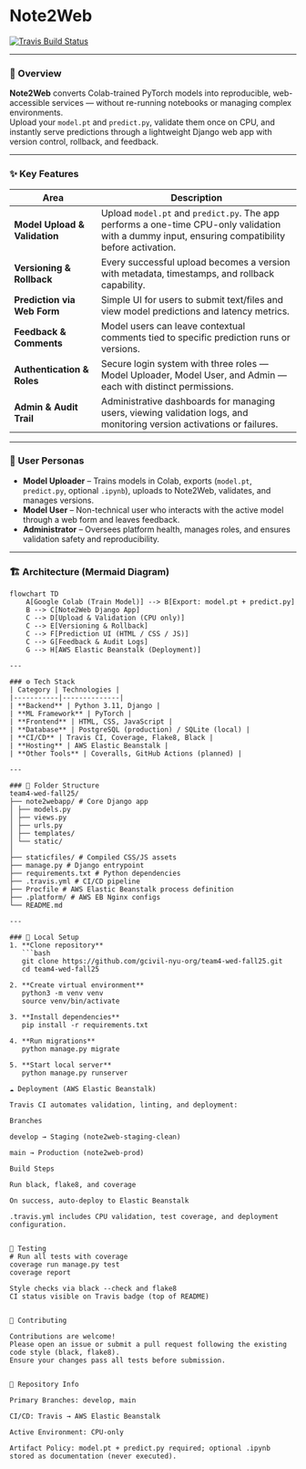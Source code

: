 # Note2Web  
[![Travis Build Status](https://app.travis-ci.com/gcivil-nyu-org/team4-wed-fall25.svg?token=9qX1QrRx4xW3zKHmcNRj&branch=develop)](https://app.travis-ci.com/gcivil-nyu-org/team4-wed-fall25)

---

### 🧠 Overview
**Note2Web** converts Colab-trained PyTorch models into reproducible, web-accessible services — without re-running notebooks or managing complex environments.  
Upload your `model.pt` and `predict.py`, validate them once on CPU, and instantly serve predictions through a lightweight Django web app with version control, rollback, and feedback.

---

### ✨ Key Features
| Area | Description |
|------|--------------|
| **Model Upload & Validation** | Upload `model.pt` and `predict.py`. The app performs a one-time CPU-only validation with a dummy input, ensuring compatibility before activation. |
| **Versioning & Rollback** | Every successful upload becomes a version with metadata, timestamps, and rollback capability. |
| **Prediction via Web Form** | Simple UI for users to submit text/files and view model predictions and latency metrics. |
| **Feedback & Comments** | Model users can leave contextual comments tied to specific prediction runs or versions. |
| **Authentication & Roles** | Secure login system with three roles — Model Uploader, Model User, and Admin — each with distinct permissions. |
| **Admin & Audit Trail** | Administrative dashboards for managing users, viewing validation logs, and monitoring version activations or failures. |

---

### 👥 User Personas
- **Model Uploader** – Trains models in Colab, exports (`model.pt`, `predict.py`, optional `.ipynb`), uploads to Note2Web, validates, and manages versions.  
- **Model User** – Non-technical user who interacts with the active model through a web form and leaves feedback.  
- **Administrator** – Oversees platform health, manages roles, and ensures validation safety and reproducibility.

---

### 🏗️ Architecture (Mermaid Diagram)

```mermaid
flowchart TD
    A[Google Colab (Train Model)] --> B[Export: model.pt + predict.py]
    B --> C[Note2Web Django App]
    C --> D[Upload & Validation (CPU only)]
    C --> E[Versioning & Rollback]
    C --> F[Prediction UI (HTML / CSS / JS)]
    C --> G[Feedback & Audit Logs]
    G --> H[AWS Elastic Beanstalk (Deployment)]

---

### ⚙️ Tech Stack
| Category | Technologies |
|-----------|--------------|
| **Backend** | Python 3.11, Django |
| **ML Framework** | PyTorch |
| **Frontend** | HTML, CSS, JavaScript |
| **Database** | PostgreSQL (production) / SQLite (local) |
| **CI/CD** | Travis CI, Coverage, Flake8, Black |
| **Hosting** | AWS Elastic Beanstalk |
| **Other Tools** | Coveralls, GitHub Actions (planned) |

---

### 🧩 Folder Structure
team4-wed-fall25/
├── note2webapp/ # Core Django app
│ ├── models.py
│ ├── views.py
│ ├── urls.py
│ ├── templates/
│ └── static/
│
├── staticfiles/ # Compiled CSS/JS assets
├── manage.py # Django entrypoint
├── requirements.txt # Python dependencies
├── .travis.yml # CI/CD pipeline
├── Procfile # AWS Elastic Beanstalk process definition
├── .platform/ # AWS EB Nginx configs
└── README.md

---

### 🚀 Local Setup
1. **Clone repository**
   ```bash
   git clone https://github.com/gcivil-nyu-org/team4-wed-fall25.git
   cd team4-wed-fall25
   
2. **Create virtual environment**
   python3 -m venv venv
   source venv/bin/activate

3. **Install dependencies**
   pip install -r requirements.txt

4. **Run migrations**
   python manage.py migrate
   
5. **Start local server**
   python manage.py runserver

☁️ Deployment (AWS Elastic Beanstalk)

Travis CI automates validation, linting, and deployment:

Branches

develop → Staging (note2web-staging-clean)

main → Production (note2web-prod)

Build Steps

Run black, flake8, and coverage

On success, auto-deploy to Elastic Beanstalk

.travis.yml includes CPU validation, test coverage, and deployment configuration.


🔬 Testing
# Run all tests with coverage
coverage run manage.py test
coverage report

Style checks via black --check and flake8
CI status visible on Travis badge (top of README)


🤝 Contributing

Contributions are welcome!
Please open an issue or submit a pull request following the existing code style (black, flake8).
Ensure your changes pass all tests before submission.


📂 Repository Info

Primary Branches: develop, main

CI/CD: Travis → AWS Elastic Beanstalk

Active Environment: CPU-only

Artifact Policy: model.pt + predict.py required; optional .ipynb stored as documentation (never executed).
